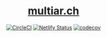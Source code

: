 <h1 align=center>
  <a href="https://multiar.ch">
    multiar.ch
  </a>
</h1>

<div align="center">

[![CircleCI][circleci-badge]][circleci-url]
[![Netlify Status][netlify]][netlify 2] [![codecov][codecov-badge]][codecov-url]

</div>

[circleci-badge]:
  https://circleci.com/gh/jessestuart/multiar.ch.svg?style=shield
[codecov-badge]:
  https://codecov.io/gh/jessestuart/jesses.io/branch/master/graph/badge.svg
[circleci-url]: https://circleci.com/gh/jessestuart/multiar.ch
[codecov-url]: https://codecov.io/gh/jessestuart/jesses.io
[netlify]:
  https://api.netlify.com/api/v1/badges/3749f292-ea4b-4d99-bd94-a2d3432fcba8/deploy-status
[netlify 2]: https://app.netlify.com/sites/multiarch/deploys

